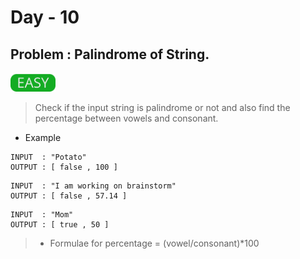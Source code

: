 # Day - 10

## Problem : Palindrome of String.

<img src="../.assets/easy.png" height="30px">

> Check if the input string is palindrome or not and also find the percentage between vowels and consonant.

- Example

```
INPUT  : "Potato"
OUTPUT : [ false , 100 ]
```

```
INPUT  : "I am working on brainstorm"
OUTPUT : [ false , 57.14 ]
```

```
INPUT  : "Mom"
OUTPUT : [ true , 50 ]
```

> - Formulae for percentage = (vowel/consonant)\*100
